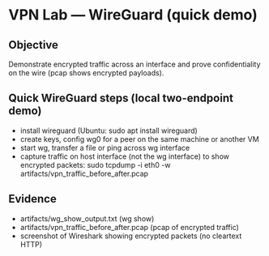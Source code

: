 # VPN Lab — WireGuard (quick demo)

## Objective
Demonstrate encrypted traffic across an interface and prove confidentiality on the wire (pcap shows encrypted payloads).

## Quick WireGuard steps (local two-endpoint demo)
- install wireguard (Ubuntu: sudo apt install wireguard)
- create keys, config wg0 for a peer on the same machine or another VM
- start wg, transfer a file or ping across wg interface
- capture traffic on host interface (not the wg interface) to show encrypted packets:
  sudo tcpdump -i eth0 -w artifacts/vpn_traffic_before_after.pcap

## Evidence
- artifacts/wg_show_output.txt (wg show)
- artifacts/vpn_traffic_before_after.pcap (pcap of encrypted traffic)
- screenshot of Wireshark showing encrypted packets (no cleartext HTTP)

